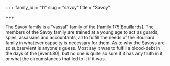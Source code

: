 +++
family_id = "11"
slug = "savoy"
title = "Savoy"

+++

The Savoy family is a "vassal" family of the \[family:175|Bouillards\]. The members of the Savoy family are trained at a young age to act as guards, spies, assassins and accountants, all to fulfill the needs of the Boulliard family in whatever capacity is necessary for them. As to why the Savoys are so subservient is anyone's guess. Most say it was to fulfill a blood-debt in the days of the \[event:80\], but no one is quite so sure if it has any truth in it, or what the circumstances that led to it if it was.
